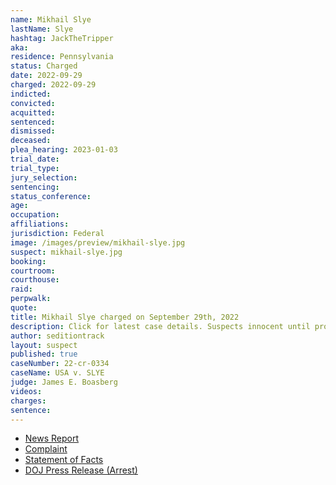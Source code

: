 ```yaml
---
name: Mikhail Slye
lastName: Slye
hashtag: JackTheTripper
aka:
residence: Pennsylvania
status: Charged
date: 2022-09-29
charged: 2022-09-29
indicted:
convicted:
acquitted:
sentenced:
dismissed:
deceased:
plea_hearing: 2023-01-03
trial_date:
trial_type:
jury_selection:
sentencing:
status_conference:
age:
occupation:
affiliations:
jurisdiction: Federal
image: /images/preview/mikhail-slye.jpg
suspect: mikhail-slye.jpg
booking:
courtroom:
courthouse:
raid:
perpwalk:
quote:
title: Mikhail Slye charged on September 29th, 2022
description: Click for latest case details. Suspects innocent until proven guilty.
author: seditiontrack
layout: suspect
published: true
caseNumber: 22-cr-0334
caseName: USA v. SLYE
judge: James E. Boasberg
videos:
charges:
sentence:
---
```

- [News Report](https://lawandcrime.com/u-s-capitol-breach/accused-jan-6th-rioter-dubbed-jackthetripper-for-allegedly-pushing-bike-rack-into-law-enforcement-charged-with-felonies/)
- [Complaint](https://www.justice.gov/usao-dc/case-multi-defendant/file/1539651/download)
- [Statement of Facts](https://www.justice.gov/usao-dc/case-multi-defendant/file/1539656/download)
- [DOJ Press Release (Arrest)](https://www.justice.gov/usao-dc/pr/pennsylvania-man-arrested-felony-and-misdemeanor-charges-actions-during-jan-6-capitol)
